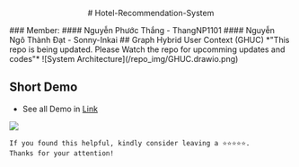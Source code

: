 <p align="center"># Hotel-Recommendation-System</p>
### Member:  
#### Nguyễn Phước Thắng - ThangNP1101  
#### Nguyễn Ngô Thành Đạt - Sonny-Inkai  
## Graph Hybrid User Context (GHUC)
*"This repo is being updated. Please Watch the repo for upcomming updates and codes"*
![System Architecture](/repo_img/GHUC.drawio.png)

## Short Demo 
- See all Demo in [Link](https://www.youtube.com/watch?v=eyEq0Ukkv2Y)

![](/repo_img/demofull.gif)


```
If you found this helpful, kindly consider leaving a ⭐⭐⭐⭐⭐. 
Thanks for your attention!
```

